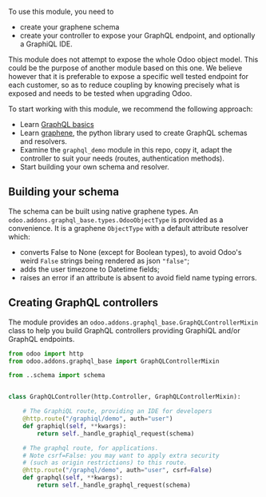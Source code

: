 To use this module, you need to

  - create your graphene schema
  - create your controller to expose your GraphQL endpoint, and
    optionally a GraphiQL IDE.

This module does not attempt to expose the whole Odoo object model. This
could be the purpose of another module based on this one. We believe
however that it is preferable to expose a specific well tested endpoint
for each customer, so as to reduce coupling by knowing precisely what is
exposed and needs to be tested when upgrading Odoo.

To start working with this module, we recommend the following approach:

  - Learn [GraphQL basics](https://graphql.org/learn/)
  - Learn [graphene](https://graphene-python.org/), the python library
    used to create GraphQL schemas and resolvers.
  - Examine the `graphql_demo` module in this repo, copy it, adapt the
    controller to suit your needs (routes, authentication methods).
  - Start building your own schema and resolver.

## Building your schema

The schema can be built using native graphene types. An
`odoo.addons.graphql_base.types.OdooObjectType` is provided as a
convenience. It is a graphene `ObjectType` with a default attribute
resolver which:

  - converts False to None (except for Boolean types), to avoid Odoo's
    weird `False` strings being rendered as json `"false"`;
  - adds the user timezone to Datetime fields;
  - raises an error if an attribute is absent to avoid field name typing
    errors.

## Creating GraphQL controllers

The module provides an `odoo.addons.graphql_base.GraphQLControllerMixin`
class to help you build GraphQL controllers providing GraphiQL and/or
GraphQL endpoints.

``` python
from odoo import http
from odoo.addons.graphql_base import GraphQLControllerMixin

from ..schema import schema


class GraphQLController(http.Controller, GraphQLControllerMixin):

    # The GraphiQL route, providing an IDE for developers
    @http.route("/graphiql/demo", auth="user")
    def graphiql(self, **kwargs):
        return self._handle_graphiql_request(schema)

    # The graphql route, for applications.
    # Note csrf=False: you may want to apply extra security
    # (such as origin restrictions) to this route.
    @http.route("/graphql/demo", auth="user", csrf=False)
    def graphql(self, **kwargs):
        return self._handle_graphql_request(schema)
```
